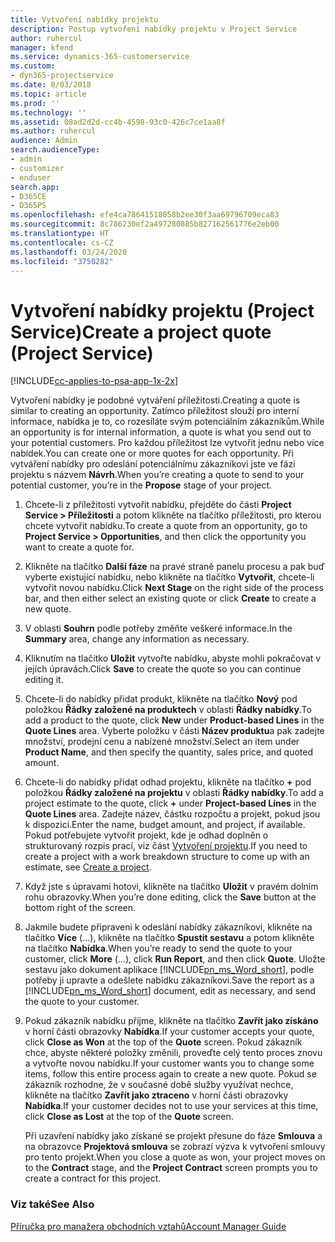 ```yaml
---
title: Vytvoření nabídky projektu
description: Postup vytvoření nabídky projektu v Project Service
author: ruhercul
manager: kfend
ms.service: dynamics-365-customerservice
ms.custom:
- dyn365-projectservice
ms.date: 8/03/2018
ms.topic: article
ms.prod: ''
ms.technology: ''
ms.assetid: 08ad2d2d-cc4b-4598-93c0-426c7ce1aa8f
ms.author: ruhercul
audience: Admin
search.audienceType:
- admin
- customizer
- enduser
search.app:
- D365CE
- D365PS
ms.openlocfilehash: efe4ca78641518058b2ee30f3aa69796709eca83
ms.sourcegitcommit: 8c786230ef2a497280885b827162561776e2eb00
ms.translationtype: HT
ms.contentlocale: cs-CZ
ms.lasthandoff: 03/24/2020
ms.locfileid: "3750282"
---
```

# <a name="create-a-project-quote-project-service"></a><span data-ttu-id="369fe-103">Vytvoření nabídky projektu (Project Service)</span><span class="sxs-lookup"><span data-stu-id="369fe-103">Create a project quote (Project Service)</span></span>

[!INCLUDE[cc-applies-to-psa-app-1x-2x](../includes/cc-applies-to-psa-app-1x-2x.md)]

<span data-ttu-id="369fe-104">Vytvoření nabídky je podobné vytváření příležitosti.</span><span class="sxs-lookup"><span data-stu-id="369fe-104">Creating a quote is similar to creating an opportunity.</span></span> <span data-ttu-id="369fe-105">Zatímco příležitost slouží pro interní informace, nabídka je to, co rozesíláte svým potenciálním zákazníkům.</span><span class="sxs-lookup"><span data-stu-id="369fe-105">While an opportunity is for internal information, a quote is what you send out to your potential customers.</span></span> <span data-ttu-id="369fe-106">Pro každou příležitost lze vytvořit jednu nebo více nabídek.</span><span class="sxs-lookup"><span data-stu-id="369fe-106">You can create one or more quotes for each opportunity.</span></span> <span data-ttu-id="369fe-107">Při vytváření nabídky pro odeslání potenciálnímu zákazníkovi jste ve fázi projektu s názvem **Návrh**.</span><span class="sxs-lookup"><span data-stu-id="369fe-107">When you’re creating a quote to send to your potential customer, you’re in the **Propose** stage of your project.</span></span>  
  
1. <span data-ttu-id="369fe-108">Chcete-li z příležitosti vytvořit nabídku, přejděte do části  **Project Service > Příležitosti** a potom klikněte na tlačítko příležitosti, pro kterou chcete vytvořit nabídku.</span><span class="sxs-lookup"><span data-stu-id="369fe-108">To create a quote from an opportunity, go to **Project Service > Opportunities**, and then click the opportunity you want to create a quote for.</span></span>  
  
2. <span data-ttu-id="369fe-109">Klikněte na tlačítko **Další fáze** na pravé straně panelu procesu a pak buď vyberte existující nabídku, nebo klikněte na tlačítko **Vytvořit**, chcete-li vytvořit novou nabídku.</span><span class="sxs-lookup"><span data-stu-id="369fe-109">Click **Next Stage** on the right side of the process bar, and then either select an existing quote or click **Create** to create a new quote.</span></span>  
  
3. <span data-ttu-id="369fe-110">V oblasti **Souhrn** podle potřeby změňte veškeré informace.</span><span class="sxs-lookup"><span data-stu-id="369fe-110">In the **Summary** area, change any information as necessary.</span></span>  
  
4. <span data-ttu-id="369fe-111">Kliknutím na tlačítko **Uložit** vytvořte nabídku, abyste mohli pokračovat v jejích úpravách.</span><span class="sxs-lookup"><span data-stu-id="369fe-111">Click **Save** to create the quote so you can continue editing it.</span></span>  
  
5. <span data-ttu-id="369fe-112">Chcete-li do nabídky přidat produkt, klikněte na tlačítko **Nový** pod položkou **Řádky založené na produktech** v oblasti **Řádky nabídky**.</span><span class="sxs-lookup"><span data-stu-id="369fe-112">To add a product to the quote, click **New** under **Product-based Lines** in the **Quote Lines** area.</span></span> <span data-ttu-id="369fe-113">Vyberte položku v části **Název produktu**a pak zadejte množství, prodejní cenu a nabízené množství.</span><span class="sxs-lookup"><span data-stu-id="369fe-113">Select an item under **Product Name**, and then specify the quantity, sales price, and quoted amount.</span></span>  
  
6. <span data-ttu-id="369fe-114">Chcete-li do nabídky přidat odhad projektu, klikněte na tlačítko **+** pod položkou **Řádky založené na projektu** v oblasti **Řádky nabídky**.</span><span class="sxs-lookup"><span data-stu-id="369fe-114">To add a project estimate to the quote, click **+** under **Project-based Lines** in the **Quote Lines** area.</span></span> <span data-ttu-id="369fe-115">Zadejte název, částku rozpočtu a projekt, pokud jsou k dispozici.</span><span class="sxs-lookup"><span data-stu-id="369fe-115">Enter the name, budget amount, and project, if available.</span></span> <span data-ttu-id="369fe-116">Pokud potřebujete vytvořit projekt, kde je odhad doplněn o strukturovaný rozpis prací, viz část [Vytvoření projektu](../project-service/create-project.md).</span><span class="sxs-lookup"><span data-stu-id="369fe-116">If you need to create a project with a work breakdown structure to come up with an estimate, see [Create a project](../project-service/create-project.md).</span></span>  
  
7. <span data-ttu-id="369fe-117">Když jste s úpravami hotovi, klikněte na tlačítko **Uložit** v pravém dolním rohu obrazovky.</span><span class="sxs-lookup"><span data-stu-id="369fe-117">When you’re done editing, click the **Save** button at the bottom right of the screen.</span></span>  
  
8. <span data-ttu-id="369fe-118">Jakmile budete připraveni k odeslání nabídky zákazníkovi, klikněte na tlačítko **Více** (...), klikněte na tlačítko **Spustit sestavu** a potom klikněte na tlačítko **Nabídka**.</span><span class="sxs-lookup"><span data-stu-id="369fe-118">When you’re ready to send the quote to your customer, click **More** (…), click **Run Report**, and then click **Quote**.</span></span> <span data-ttu-id="369fe-119">Uložte sestavu jako dokument aplikace [!INCLUDE[pn_ms_Word_short](../includes/pn-ms-word-short.md)], podle potřeby ji upravte a odešlete nabídku zákazníkovi.</span><span class="sxs-lookup"><span data-stu-id="369fe-119">Save the report as a [!INCLUDE[pn_ms_Word_short](../includes/pn-ms-word-short.md)] document, edit as necessary, and send the quote to your customer.</span></span>  
  
9. <span data-ttu-id="369fe-120">Pokud zákazník nabídku přijme, klikněte na tlačítko **Zavřít jako získáno** v horní části obrazovky **Nabídka**.</span><span class="sxs-lookup"><span data-stu-id="369fe-120">If your customer accepts your quote, click **Close as Won** at the top of the **Quote** screen.</span></span> <span data-ttu-id="369fe-121">Pokud zákazník chce, abyste některé položky změnili, proveďte celý tento proces znovu a vytvořte novou nabídku.</span><span class="sxs-lookup"><span data-stu-id="369fe-121">If your customer wants you to change some items, follow this entire process again to create a new quote.</span></span> <span data-ttu-id="369fe-122">Pokud se zákazník rozhodne, že v současné době služby využívat nechce, klikněte na tlačítko **Zavřít jako ztraceno** v horní části obrazovky **Nabídka**.</span><span class="sxs-lookup"><span data-stu-id="369fe-122">If your customer decides not to use your services at this time, click **Close as Lost** at the top of the **Quote** screen.</span></span>  
  
   <span data-ttu-id="369fe-123">Při uzavření nabídky jako získané se projekt přesune do fáze **Smlouva** a na obrazovce **Projektová smlouva** se zobrazí výzva k vytvoření smlouvy pro tento projekt.</span><span class="sxs-lookup"><span data-stu-id="369fe-123">When you close a quote as won, your project moves on to the **Contract** stage, and the **Project Contract** screen prompts you to create a contract for this project.</span></span>  
  
### <a name="see-also"></a><span data-ttu-id="369fe-124">Viz také</span><span class="sxs-lookup"><span data-stu-id="369fe-124">See Also</span></span>  
 [<span data-ttu-id="369fe-125">Příručka pro manažera obchodních vztahů</span><span class="sxs-lookup"><span data-stu-id="369fe-125">Account Manager Guide</span></span>](../project-service/account-manager-guide.md)
